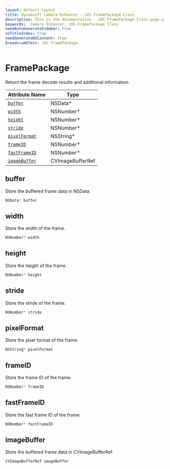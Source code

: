 ```yaml
---
layout: default-layout
title: Dynamsoft Camera Enhancer - iOS FramePackage Class
description: This is the documentation - iOS FramePackage Class page of Dynamsoft Camera Enhancer.
keywords:  Camera Enhancer, iOS FramePackage Class
needAutoGenerateSidebar: true
noTitleIndex: true
needGenerateH3Content: true
breadcrumbText: iOS FramePackage
---
```


# FramePackage

Return the frame decode results and additional information.

| Attribute Name | Type |
|------|------|
| [`buffer`](#buffer) | NSData* |
| [`width`](#width) | NSNumber* |
| [`height`](#height) | NSNumber* |
| [`stride`](#stride) | NSNumber* |
| [`pixelFormat`](#pixelFormat) | NSString* |
| [`frameID`](#frameID) | NSNumber* |
| [`fastFrameID`](#fastFrameID) | NSNumber* |
| [`imageBuffer`](#imageBuffer) | CVImageBufferRef |

## buffer

Store the buffered frame data in NSData.

```objectivec
NSData* buffer
```

## width

Store the width of the frame.

```objectivec
NSNumber* width
```

## height

Store the height of the frame.

```objectivec
NSNumber* height
```

## stride

Store the stride of the frame.

```objectivec
NSNumber* stride
```

## pixelFormat

Store the pixel format of the frame.

```objectivec
NSString* pixelFormat
```

## frameID

Store the frame ID of the frame.

```objectivec
NSNumber* frameID
```

## fastFrameID

Store the fast frame ID of the frame.

```objectivec
NSNumber* fastFrameID
```

## imageBuffer

Store the buffered frame data in CVImageBufferRef.

```objectivec
CVImageBufferRef imageBuffer
```
